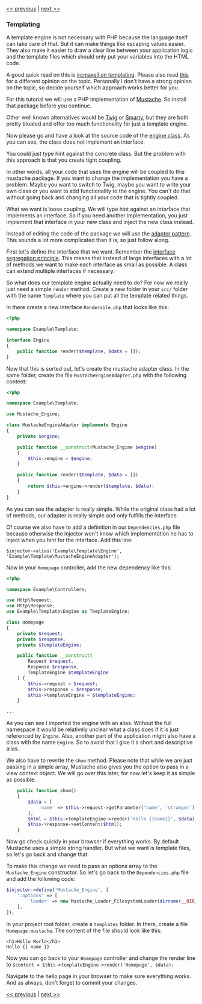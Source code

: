 [<< previous](8-dependency-injector.md) | [next >>](10-dynamic-pages.md)

### Templating

A template engine is not necessary with PHP because the language itself can take care of that. But it can make things like escaping values easier. They also make it easier to draw a clear line between your application logic and the template files which should only put your variables into the HTML code.

A good quick read on this is [ircmaxell on templating](http://blog.ircmaxell.com/2012/12/on-templating.html). Please also read [this](http://chadminick.com/articles/simple-php-template-engine.html) for a different opinion on the topic. Personally I don't have a strong opinion on the topic, so decide yourself which approach works better for you.

For this tutorial we will use a PHP implementation of [Mustache](https://github.com/bobthecow/mustache.php). So install that package before you continue.

Other well known alternatives would be [Twig](http://twig.sensiolabs.org/) or [Smarty](http://www.smarty.net/), but they are both pretty bloated and offer too much functionality for just a template engine.

Now please go and have a look at the source code of the [engine class](https://github.com/bobthecow/mustache.php/blob/master/src/Mustache/Engine.php). As you can see, the class does not implement an interface.

You could just type hint against the concrete class. But the problem with this approach is that you create tight coupling.

In other words, all your code that uses the engine will be coupled to this mustache package. If you want to change the implementation you have a problem. Maybe you want to switch to Twig, maybe you want to write your own class or you want to add functionality to the engine. You can't do that without going back and changing all your code that is tightly coupled.

What we want is loose coupling. We will type hint against an interface that implements an interface. So if you need another implementation, you just implement that interface in your new class and inject the new class instead. 

Instead of editing the code of the package we will use the [adapter pattern](http://en.wikipedia.org/wiki/Adapter_pattern). This sounds a lot more complicated than it is, so just follow along.

First let's define the interface that we want. Remember the [interface segregation principle](http://en.wikipedia.org/wiki/Interface_segregation_principle). This means that instead of large interfaces with a lot of methods we want to make each interface as small as possible. A class can extend multiple interfaces if necessary.

So what does our template engine actually need to do? For now we really just need a simple `render` method. Create a new folder in your `src/` folder with the name `Template` where you can put all the template related things.

In there create a new interface `Renderable.php` that looks like this:

```php
<?php

namespace Example\Template;

interface Engine
{
    public function render($template, $data = []);
}
```

Now that this is sorted out, let's create the mustache adapter class. In the same folder, create the file `MustacheEngineAdapter.php` with the following content:

```php
<?php

namespace Example\Template;

use Mustache_Engine;

class MustacheEngineAdapter implements Engine
{
    private $engine;

    public function __construct(Mustache_Engine $engine)
    {
        $this->engine = $engine;
    }

    public function render($template, $data = [])
    {
        return $this->engine->render($template, $data);
    }
}
```

As you can see the adapter is really simple. While the original class had a lot of methods, our adapter is really simple and only fulfills the interface.

Of course we also have to add a definition in our `Dependencies.php` file because otherwise the injector won't know which implementation he has to inject when you hint for the interface. Add this line:

`$injector->alias('Example\Template\Engine', 'Example\Template\MustacheEngineAdapter');`

Now in your `Homepage` controller, add the new dependency like this:

```php
<?php

namespace Example\Controllers;

use Http\Request;
use Http\Response;
use Example\Template\Engine as TemplateEngine;

class Homepage
{
    private $request;
    private $response;
    private $templateEngine;

    public function __construct(
        Request $request, 
        Response $response,
        TemplateEngine $templateEngine
    ) {
        $this->request = $request;
        $this->response = $response;
        $this->templateEngine = $templateEngine;
    }

...
```

As you can see I imported the engine with an alias. Without the full namespace it would be relatively unclear what a class does if it is just referenced by `Engine`. Also, another part of the application might also have a class with the name `Engine`. So to avoid that I give it a short and descriptive alias.

We also have to rewrite the `show` method. Please note that while we are just passing in a simple array, Mustache also gives you the option to pass in a view context object. We will go over this later, for now let's keep it as simple as possible.

```php
    public function show()
    {
        $data = [
            'name' => $this->request->getParameter('name', 'stranger'),
        ];
        $html = $this->templateEngine->render('Hello {{name}}', $data);
        $this->response->setContent($html);
    }
```

Now go check quickly in your browser if everything works. By default Mustache uses a simple string handler. But what we want is template files, so let's go back and change that.

To make this change we need to pass an options array to the `Mustache_Engine` constructor. So let's go back to the `Dependencies.php` file and add the following code:

```php
$injector->define('Mustache_Engine', [
    ':options' => [
        'loader' => new Mustache_Loader_FilesystemLoader(dirname(__DIR__) . '/templates'),
    ],
]);
```

In your project root folder, create a `templates` folder. In there, create a file `Homepage.mustache`. The content of the file should look like this:

```
<h1>Hello World</h1>
Hello {{ name }}
```

Now you can go back to your `Homepage` controller and change the render line to `$content = $this->templateEngine->render('Homepage', $data);`

Navigate to the hello page in your browser to make sure everything works. And as always, don't forget to commit your changes.

[<< previous](8-dependency-injector.md) | [next >>](10-dynamic-pages.md)